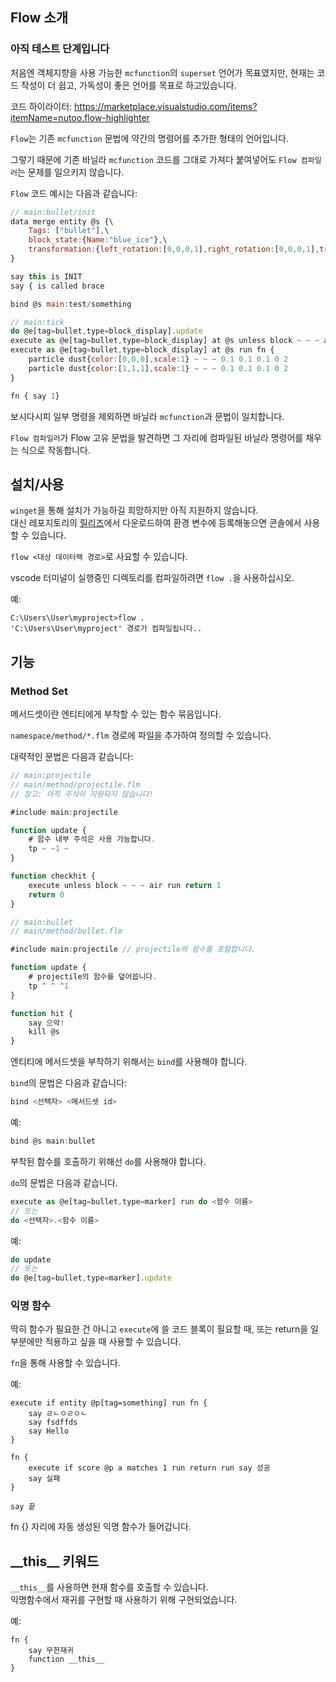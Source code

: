 ## Flow 소개

### 아직 테스트 단계입니다

처음엔 객체지향을 사용 가능한 `mcfunction`의 `superset` 언어가 목표였지만, 현재는 코드 작성이 더 쉽고, 가독성이 좋은 언어를 목표로 하고있습니다.

코드 하이라이터: https://marketplace.visualstudio.com/items?itemName=nutoo.flow-highlighter

`Flow`는 기존 `mcfunction` 문법에 약간의 명령어를 추가한 형태의 언어입니다.

그렇기 때문에 기존 바닐라 `mcfunction` 코드를 그대로 가져다 붙여넣어도 `Flow 컴파일러`는 문제를 일으키지 않습니다.

`Flow` 코드 예시는 다음과 같습니다:

```js
// main:bullet/init
data merge entity @s {\
    Tags: ["bullet"],\
    block_state:{Name:"blue_ice"},\
    transformation:{left_rotation:[0,0,0,1],right_rotation:[0,0,0,1],translation:[-0.1,-0.1,-0.1],scale:[0.2,0.2,0.2]}\
}

say this is INIT
say { is called brace

bind @s main:test/something

// main:tick
do @e[tag=bullet,type=block_display].update
execute as @e[tag=bullet,type=block_display] at @s unless block ~ ~ ~ air run do hit_wall
execute as @e[tag=bullet,type=block_display] at @s run fn {
    particle dust{color:[0,0,0],scale:1} ~ ~ ~ 0.1 0.1 0.1 0 2
    particle dust{color:[1,1,1],scale:1} ~ ~ ~ 0.1 0.1 0.1 0 2
}

fn { say 1}
```

보시다시피 일부 명령을 제외하면 바닐라 `mcfunction`과 문법이 일치합니다.

`Flow 컴파일러`가 Flow 고유 문법을 발견하면 그 자리에 컴파일된 바닐라 명령어를 채우는 식으로 작동합니다.

## 설치/사용

`winget`을 통해 설치가 가능하길 희망하지만 아직 지원하지 않습니다.  
대신 레포지토리의 [릴리즈](https://github.com/gonggo124/flow/releases/tag/v0.1.0)에서 다운로드하여 환경 변수에 등록해놓으면 콘솔에서 사용할 수 있습니다.

`flow <대상 데이터팩 경로>`로 사요할 수 있습니다.

vscode 터미널이 실행중인 디렉토리를 컴파일하려면
`flow .`을 사용하십시오.

예:

```
C:\Users\User\myproject>flow .
'C:\Users\User\myproject' 경로가 컴파일됩니다..
```

## 기능

### Method Set

메서드셋이란 엔티티에게 부착할 수 있는 함수 묶음입니다.

`namespace/method/*.flm` 경로에 파일을 추가하여 정의할 수 있습니다.

대략적인 문법은 다음과 같습니다:

```js
// main:projectile
// main/method/projectile.flm
// 참고: 아직 주석이 지원되지 않습니다!

#include main:projectile

function update {
    # 함수 내부 주석은 사용 가능합니다.
    tp ~ ~1 ~
}

function checkhit {
    execute unless block ~ ~ ~ air run return 1
    return 0
}
```

```js
// main:bullet
// main/method/bullet.flm

#include main:projectile // projectile의 함수를 포함합니다.

function update {
    # projectile의 함수를 덮어씁니다.
    tp ^ ^ ^1
}

function hit {
    say 으악!
    kill @s
}
```

엔티티에 메서드셋을 부착하기 위해서는 `bind`를 사용해야 합니다.

`bind`의 문법은 다음과 같습니다:

```js
bind <선택자> <메서드셋 id>
```

예:

```js
bind @s main:bullet
```

부착된 함수를 호출하기 위해선 `do`를 사용해야 합니다.

`do`의 문법은 다음과 같습니다.

```js
execute as @e[tag=bullet,type=marker] run do <함수 이름>
// 또는
do <선택자>.<함수 이름>
```

예:

```js
do update
// 또는
do @e[tag=bullet,type=marker].update
```

### 익명 함수

딱히 함수가 필요한 건 아니고 `execute`에 쓸 코드 블록이 필요할 때, 또는 return을 일부분에만 적용하고 싶을 때 사용할 수 있습니다.

`fn`을 통해 사용할 수 있습니다.

예:

```
execute if entity @p[tag=something] run fn {
    say ㄹㄴㅇㄹㅇㄴ
    say fsdffds
    say Hello
}

fn {
    execute if score @p a matches 1 run return run say 성공
    say 실패
}

say 끝
```

fn {} 자리에 자동 생성된 익명 함수가 들어갑니다.

## \_\_this\_\_ 키워드

`__this__`를 사용하면 현재 함수를 호출할 수 있습니다.  
익명함수에서 재귀를 구현할 때 사용하기 위해 구현되었습니다.

예:

```
fn {
    say 무한재귀
    function __this__
}
```
